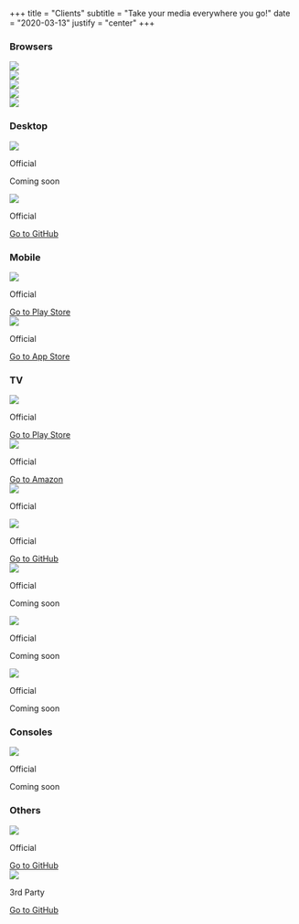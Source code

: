 +++
title = "Clients"
subtitle = "Take your media everywhere you go!"
date = "2020-03-13"
justify = "center"
+++

<h3>Browsers</h3>

<div class="clients-grid card-grid">
    <div class="card">
        <img src="/images/clients/firefox.svg"/>
    </div>
    <div class="card">
        <img src="/images/clients/chrome.svg"/>
    </div>
    <div class="card">
        <img src="/images/clients/edge.svg"/>
    </div>
    <div class="card">
        <img src="/images/clients/safari.svg"/>
    </div>
    <div class="card">
        <img src="/images/clients/opera.svg"/>
    </div>
</div>

<h3>Desktop</h3>

<div class="clients-grid card-grid">
    <div class="card">
        <img src="/images/clients/windows.svg"/>
        <p class="banner">Official</p>
        <p class="button button__accent button__card__disabled">Coming soon</a>
    </div>
    <div class="card">
        <img src="/images/clients/electron.svg"/>
        <p class="banner">Official</p>
        <a href="https://github.com/jellyfin/jellyfin-theater-electron" class="button button__accent button__card">Go to GitHub</a>
    </div>
</div>

<h3>Mobile</h3>

<div class="clients-grid card-grid">
    <div class="card">
        <img src="/images/clients/android.svg"/>
        <p class="banner">Official</p>
        <a href="https://play.google.com/store/apps/details?id=org.jellyfin.mobile&utm_source=docs&pcampaignid=MKT-Other-global-all-co-prtnr-py-PartBadge-Mar2515-1" class="button button__accent button__card">Go to Play Store</a>
    </div>
    <div class="card">
        <img src="/images/clients/ios.svg"/>
        <p class="banner">Official</p>
        <a href="https://apps.apple.com/us/app/jellyfin-mobile/id1480192618" class="button button__accent button__card">Go to App Store</a>
    </div>
</div>

<h3>TV</h3>

<div class="clients-grid card-grid">
    <div class="card">
        <img src="/images/clients/androidtv.svg"/>
        <p class="banner">Official</p>
        <a href="https://play.google.com/store/apps/details?id=org.jellyfin.androidtv" class="button button__accent button__card">Go to Play Store</a>
    </div>
    <div class="card">
        <img src="/images/clients/firetv.svg"/>
        <p class="banner">Official</p>
        <a href="https://www.amazon.com/gp/aw/d/B07TX7Z725" class="button button__accent button__card">Go to Amazon</a>
    </div>
    <div class="card">
        <img src="/images/clients/google-cast.svg"/>
        <p class="banner">Official</p>
    </div>
    <div class="card">
        <img src="/images/clients/kodi.svg"/>
        <p class="banner">Official</p>
        <a href="https://github.com/jellyfin/jellyfin-kodi" class="button button__accent button__card">Go to GitHub</a>
    </div>
    <div class="card">
        <img src="/images/clients/roku.svg"/>
        <p class="banner">Official</p>
        <p class="button button__accent button__card__disabled">Coming soon</a>
    </div>
    <div class="card">
        <img src="/images/clients/webos.svg"/>
        <p class="banner">Official</p>
        <p class="button button__accent button__card__disabled">Coming soon</a>
    </div>
    <div class="card">
        <img src="/images/clients/samsungtv.svg"/>
        <p class="banner">Official</p>
        <p class="button button__accent button__card__disabled">Coming soon</a>
    </div>
</div>

<h3>Consoles</h3>

<div class="clients-grid card-grid">
    <div class="card">
        <img src="/images/clients/xbox.svg"/>
        <p class="banner">Official</p>
        <p class="button button__accent button__card__disabled">Coming soon</a>
    </div>
</div>

<h3>Others</h3>

<div class="clients-grid card-grid">
    <div class="card">
        <img src="/images/clients/mopidy.svg"/>
        <p class="banner">Official</p>
        <a href="https://github.com/jellyfin/mopidy-jellyfin" class="button button__accent button__card">Go to GitHub</a>
    </div>
    <div class="card">
        <img src="/images/clients/mpv.svg"/>
        <p class="banner">3rd Party</p>
        <a href="https://github.com/iwalton3/jellyfin-mpv-shim" class="button button__accent button__card">Go to GitHub</a>
    </div>
</div>